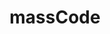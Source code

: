 ---
git: https://github.com/antonreshetov/massCode
logohandle: masscodeio
sort: masscode
title: massCode
website: https://masscode.io/
---